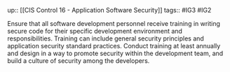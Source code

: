 up:: [[CIS Control 16 - Application Software Security]]
tags:: #IG3 #IG2

Ensure that all software development personnel receive training in writing secure code for their specific development environment and responsibilities. Training can include general security principles and application security standard practices. Conduct training at least annually and design in a way to promote security within the development team, and build a culture of security among the developers.